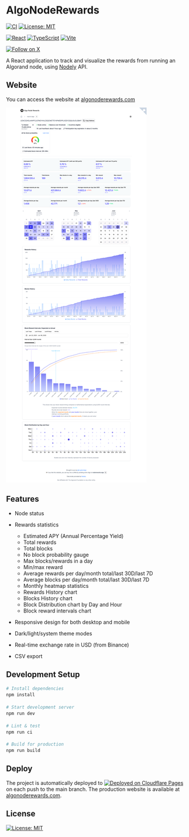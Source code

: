# AlgoNodeRewards

[![CI](https://github.com/cryptomalgo/algonoderewards/actions/workflows/ci.yml/badge.svg)](https://github.com/cryptomalgo/algonoderewards/actions/workflows/ci.yml)
[![License: MIT](https://img.shields.io/badge/License-MIT-green.svg)](https://opensource.org/licenses/MIT)

[![React](https://img.shields.io/badge/React-20232A?logo=react&logoColor=61DAFB)](https://react.dev/)
[![TypeScript](https://img.shields.io/badge/TypeScript-007ACC?logo=typescript&logoColor=white)](https://www.typescriptlang.org/)
[![Vite](https://img.shields.io/badge/Vite-646CFF?logo=vite&logoColor=white)](https://vitejs.dev/)

[![Follow on X](https://img.shields.io/badge/Follow%20@cryptomalgo-000000?style=flat&logo=x&logoColor=white)](https://x.com/cryptomalgo)

A React application to track and visualize the rewards from running an Algorand node, using [Nodely](https://nodely.io/) API.

## Website

You can access the website at [algonoderewards.com](https://algonoderewards.com)

![app screenshot](screenshot.png)

## Features

- Node status
- Rewards statistics

  - Estimated APY (Annual Percentage Yield)
  - Total rewards
  - Total blocks
  - No block probability gauge
  - Max blocks/rewards in a day
  - Min/max reward
  - Average rewards per day/month total/last 30D/last 7D
  - Average blocks per day/month total/last 30D/last 7D
  - Monthly heatmap statistics
  - Rewards History chart
  - Blocks History chart
  - Block Distribution chart by Day and Hour
  - Block reward intervals chart

- Responsive design for both desktop and mobile
- Dark/light/system theme modes
- Real-time exchange rate in USD (from Binance)
- CSV export

## Development Setup

```bash
# Install dependencies
npm install

# Start development server
npm run dev

# Lint & test
npm run ci

# Build for production
npm run build
```

## Deploy

The project is automatically deployed to [![Deployed on Cloudflare Pages](https://img.shields.io/badge/Cloudflare%20Pages-F38020?style=flat&logo=cloudflare&logoColor=white)](https://pages.cloudflare.com/)
on each push to the main branch. The production website is available at [algonoderewards.com](https://algonoderewards.com).

## License

[![License: MIT](https://img.shields.io/badge/License-MIT-green.svg)](LICENSE)
